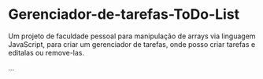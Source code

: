# Gerenciador-de-tarefas-ToDo-List
Um projeto de faculdade pessoal para manipulação de arrays via linguagem JavaScript, para criar um gerenciador de tarefas, onde posso criar tarefas e editalas ou remove-las.

...
